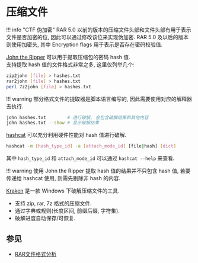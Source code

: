 # 压缩文件

!!! info "CTF 伪加密"
    RAR 5.0 以前的版本的压缩文件头部和文件头部有用于表示文件是否加密的位, 因此可以通过修改该位来实现伪加密. RAR 5.0 及以后的版本则使用加密头, 其中 Encryption flags 用于表示是否存在密码校验值.  

[John the Ripper](https://github.com/openwall/john) 可以用于提取压缩包的密码 hash 值.  
支持提取 hash 值的文件格式非常之多, 这里仅列举几个:  

```sh
zip2john [file] > hashes.txt
rar2john [file] > hashes.txt
perl 7z2john [file] > hashes.txt
```

!!! warning
    部分格式文件的提取器是脚本语言编写的, 因此需要使用对应的解释器去执行.  

```sh
john hashes.txt        # 进行破解, 会包含破解结果和其他内容
john hashes.txt --show # 显示破解结果
```

[hashcat](https://github.com/hashcat/hashcat) 可以充分利用硬件性能对 hash 值进行破解.  

```sh
hashcat -m [hash_type_id] -a [attach_mode_id] [file|hash] [dict]
```

其中 `hash_type_id` 和 `attach_mode_id` 可以通过 `hashcat --help` 来查看.  

!!! warning
    使用 John the Ripper 提取 hash 值的结果并不只包含 hash 值, 若要传递给 hashcat 使用, 则需先剔除非 hash 的内容.  

[Kraken](https://kraken.nswardh.com/) 是一款 Windows 下破解压缩文件的工具.  

- 支持 zip, rar, 7z 格式的压缩文件.
- 通过字典或规则(长度区间, 前缀后缀, 字符集).
- 破解进度自动保存/可恢复.

## 参见

- [RAR文件格式分析](https://sp4n9x.github.io/2020/04/10/RAR%E6%96%87%E4%BB%B6%E6%A0%BC%E5%BC%8F%E5%88%86%E6%9E%90/)
